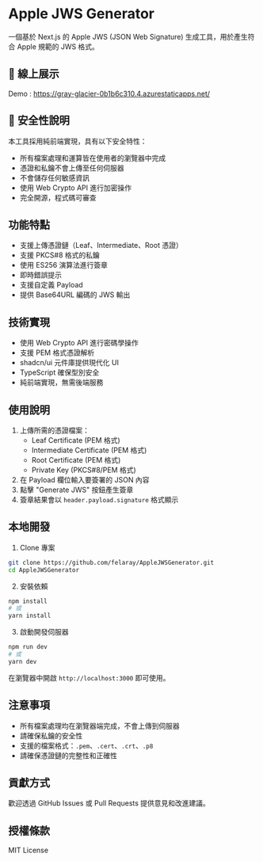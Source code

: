 # Apple JWS Generator

一個基於 Next.js 的 Apple JWS (JSON Web Signature) 生成工具，用於產生符合 Apple 規範的 JWS 格式。

## 📱 線上展示

Demo : https://gray-glacier-0b1b6c310.4.azurestaticapps.net/

## 🔐 安全性說明

本工具採用純前端實現，具有以下安全特性：

* 所有檔案處理和運算皆在使用者的瀏覽器中完成
* 憑證和私鑰不會上傳至任何伺服器
* 不會儲存任何敏感資訊
* 使用 Web Crypto API 進行加密操作
* 完全開源，程式碼可審查

## 功能特點

* 支援上傳憑證鏈（Leaf、Intermediate、Root 憑證）
* 支援 PKCS#8 格式的私鑰
* 使用 ES256 演算法進行簽章
* 即時錯誤提示
* 支援自定義 Payload
* 提供 Base64URL 編碼的 JWS 輸出

## 技術實現

* 使用 Web Crypto API 進行密碼學操作
* 支援 PEM 格式憑證解析
* shadcn/ui 元件庫提供現代化 UI
* TypeScript 確保型別安全
* 純前端實現，無需後端服務

## 使用說明

1. 上傳所需的憑證檔案：
   * Leaf Certificate (PEM 格式)
   * Intermediate Certificate (PEM 格式)
   * Root Certificate (PEM 格式)
   * Private Key (PKCS#8/PEM 格式)
2. 在 Payload 欄位輸入要簽署的 JSON 內容
3. 點擊 "Generate JWS" 按鈕產生簽章
4. 簽章結果會以 `header.payload.signature` 格式顯示

## 本地開發

1. Clone 專案
```bash
git clone https://github.com/felaray/AppleJWSGenerator.git
cd AppleJWSGenerator
```

2. 安裝依賴
```bash
npm install
# 或
yarn install
```

3. 啟動開發伺服器
```bash
npm run dev
# 或
yarn dev
```

在瀏覽器中開啟 `http://localhost:3000` 即可使用。

## 注意事項

* 所有檔案處理均在瀏覽器端完成，不會上傳到伺服器
* 請確保私鑰的安全性
* 支援的檔案格式：`.pem`、`.cert`、`.crt`、`.p8`
* 請確保憑證鏈的完整性和正確性

## 貢獻方式

歡迎透過 GitHub Issues 或 Pull Requests 提供意見和改進建議。

## 授權條款

MIT License
